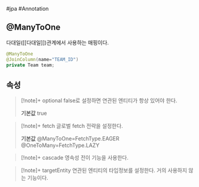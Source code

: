 #jpa #Annotation 

## @ManyToOne
다대일([[다대일]])관계에서 사용하는 매핑이다.

```java
@ManyToOne
@JoinColumn(name="TEAM_ID")
private Team team;
```
## 속성
> [!note]+ optional
> false로 설정하면 연관된 엔티티가 항상 있어야 한다.
> 
> **기본값**
> true

> [!note]+ fetch
> 글로벌 fetch 전략을 설정한다.
> 
> **기본값**
> @ManyToOne=FetchType.EAGER
> @OneToMany=FetchType.LAZY

> [!note]+ cascade
> 영속성 전이 기능을 사용한다.

> [!note]+ targetEntity
> 연관된 엔티티의 타입정보를 설정한다. 거의 사용하지 않는 기능이다.